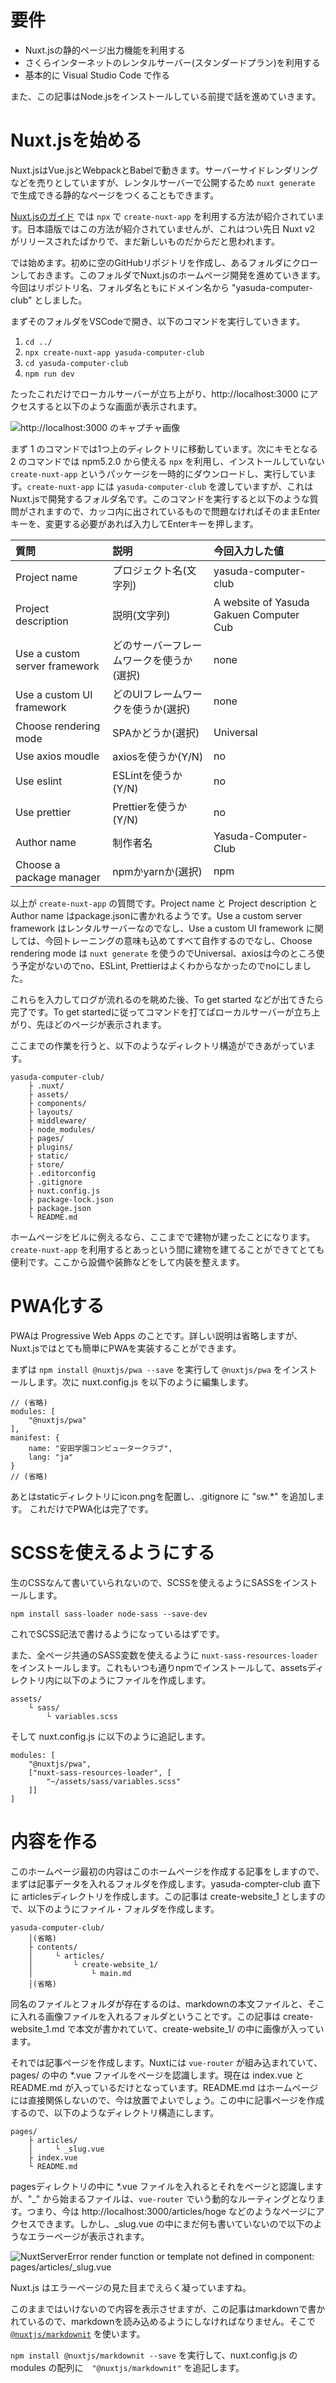 # 要件

+ Nuxt.jsの静的ページ出力機能を利用する
+ さくらインターネットのレンタルサーバー(スタンダードプラン)を利用する
+ 基本的に Visual Studio Code で作る

また、この記事はNode.jsをインストールしている前提で話を進めていきます。

# Nuxt.jsを始める

Nuxt.jsはVue.jsとWebpackとBabelで動きます。サーバーサイドレンダリングなどを売りとしていますが、レンタルサーバーで公開するため `nuxt generate` で生成できる静的なページをつくることもできます。

[Nuxt.jsのガイド](https://nuxtjs.org/guide/installation) では `npx` で `create-nuxt-app` を利用する方法が紹介されています。日本語版ではこの方法が紹介されていませんが、これはつい先日 Nuxt v2 がリリースされたばかりで、まだ新しいものだからだと思われます。

では始めます。初めに空のGitHubリポジトリを作成し、あるフォルダにクローンしておきます。このフォルダでNuxt.jsのホームページ開発を進めていきます。今回はリポジトリ名、フォルダ名ともにドメイン名から "yasuda-computer-club" としました。

まずそのフォルダをVSCodeで開き、以下のコマンドを実行していきます。

1. `cd ../`
1. `npx create-nuxt-app yasuda-computer-club`
1. `cd yasuda-computer-club`
1. `npm run dev`

たったこれだけでローカルサーバーが立ち上がり、http://localhost:3000 にアクセスすると以下のような画面が表示されます。

![http://localhost:3000 のキャプチャ画像](localhost3000_1.png)

まず 1 のコマンドでは1つ上のディレクトリに移動しています。次にキモとなる 2 のコマンドでは npm5.2.0 から使える `npx` を利用し、インストールしていない `create-nuxt-app` というパッケージを一時的にダウンロードし、実行しています。`create-nuxt-app` には `yasuda-computer-club` を渡していますが、これはNuxt.jsで開発するフォルダ名です。このコマンドを実行すると以下のような質問がされますので、カッコ内に出されているもので問題なければそのままEnterキーを、変更する必要があれば入力してEnterキーを押します。

| 質問 | 説明 | 今回入力した値 |
|:---|:---|:---|
| Project name | プロジェクト名(文字列) | yasuda-computer-club |
| Project description | 説明(文字列) | A website of Yasuda Gakuen Computer Cub |
| Use a custom server framework | どのサーバーフレームワークを使うか(選択) | none |
| Use a custom UI framework | どのUIフレームワークを使うか(選択) | none |
| Choose rendering mode | SPAかどうか(選択) | Universal |
| Use axios moudle | axiosを使うか(Y/N) | no |
| Use eslint | ESLintを使うか(Y/N) | no |
| Use prettier | Prettierを使うか(Y/N) | no |
| Author name | 制作者名 | Yasuda-Computer-Club |
| Choose a package manager | npmかyarnか(選択) | npm |

以上が `create-nuxt-app` の質問です。Project name と Project description と Author name はpackage.jsonに書かれるようです。Use a custom server framework はレンタルサーバーなのでなし、Use a custom UI framework に関しては、今回トレーニングの意味も込めてすべて自作するのでなし、Choose rendering mode は `nuxt generate` を使うのでUniversal、axiosは今のところ使う予定がないのでno、ESLint, Prettierはよくわからなかったのでnoにしました。

これらを入力してログが流れるのを眺めた後、To get started などが出てきたら完了です。To get startedに従ってコマンドを打てばローカルサーバーが立ち上がり、先ほどのページが表示されます。

ここまでの作業を行うと、以下のようなディレクトリ構造ができあがっています。

```
yasuda-computer-club/
    ├ .nuxt/
    ├ assets/
    ├ components/
    ├ layouts/
    ├ middleware/
    ├ node_modules/
    ├ pages/
    ├ plugins/
    ├ static/
    ├ store/
    ├ .editorconfig
    ├ .gitignore
    ├ nuxt.config.js
    ├ package-lock.json
    ├ package.json
    └ README.md
```

ホームページをビルに例えるなら、ここまでで建物が建ったことになります。`create-nuxt-app` を利用するとあっという間に建物を建てることができてとても便利です。ここから設備や装飾などをして内装を整えます。

# PWA化する

PWAは Progressive Web Apps のことです。詳しい説明は省略しますが、Nuxt.jsではとても簡単にPWAを実装することができます。

まずは `npm install @nuxtjs/pwa --save` を実行して `@nuxtjs/pwa` をインストールします。次に nuxt.config.js を以下のように編集します。

```
// (省略)
modules: [
    "@nuxtjs/pwa"
],
manifest: {
    name: "安田学園コンピュータークラブ",
    lang: "ja"
}
// (省略)
```

あとはstaticディレクトリにicon.pngを配置し、.gitignore に "sw.*" を追加します。 これだけでPWA化は完了です。

# SCSSを使えるようにする

生のCSSなんて書いていられないので、SCSSを使えるようにSASSをインストールします。

`npm install sass-loader node-sass --save-dev`

これでSCSS記法で書けるようになっているはずです。

また、全ページ共通のSASS変数を使えるように `nuxt-sass-resources-loader` をインストールします。これもいつも通りnpmでインストールして、assetsディレクトリ内に以下のようにファイルを作成します。

```
assets/
    └ sass/
        └ variables.scss
```

そして nuxt.config.js に以下のように追記します。

```
modules: [
    "@nuxtjs/pwa",
    ["nuxt-sass-resources-loader", [
        "~/assets/sass/variables.scss"
    ]]
]
```

# 内容を作る

このホームページ最初の内容はこのホームページを作成する記事をしますので、まずは記事データを入れるフォルダを作成します。yasuda-compter-club 直下に articlesディレクトリを作成します。この記事は create-website_1 としますので、以下のようにファイル・フォルダを作成します。

```
yasuda-computer-club/
    │(省略)
    ├ contents/
    │     └ articles/
    │         └ create-website_1/
    │             └ main.md
    │(省略)
```

同名のファイルとフォルダが存在するのは、markdownの本文ファイルと、そこに入れる画像ファイルを入れるフォルダということです。この記事は create-website_1.md で本文が書かれていて、create-website_1/ の中に画像が入っています。

それでは記事ページを作成します。Nuxtには `vue-router` が組み込まれていて、pages/ の中の *.vue ファイルをページを認識します。現在は index.vue と README.md が入っているだけとなっています。README.md はホームページには直接関係しないので、今は放置でよいでしょう。この中に記事ページを作成するので、以下のようなディレクトリ構造にします。

```
pages/
    ├ articles/
    │     └ _slug.vue
    ├ index.vue
    └ README.md
```

pagesディレクトリの中に *.vue ファイルを入れるとそれをページと認識しますが、"_" から始まるファイルは、`vue-router` でいう動的なルーティングとなります。つまり、今は http://localhost:3000/articles/hoge などのようなページにアクセスできます。しかし、_slug.vue の中にまだ何も書いていないので以下のようなエラーページが表示されます。

![NuxtServerError render function or template not defined in component: pages/articles/_slug.vue](localhost_3000_articles_hoge.png)

Nuxt.js はエラーページの見た目までえらく凝っていますね。

このままではいけないので内容を表示させますが、この記事はmarkdownで書かれているので、markdownを読み込めるようにしなければなりません。そこで [`@nuxtjs/markdownit`](https://www.npmjs.com/package/@nuxtjs/markdownit) を使います。

`npm install @nuxtjs/markdownit --save` を実行して、nuxt.config.js の modules の配列に　`"@nuxtjs/markdownit"` を追記します。